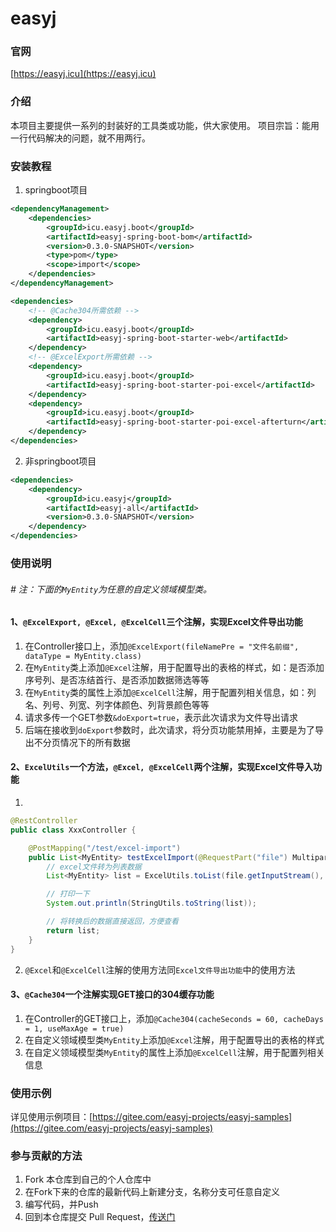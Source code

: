 # easyj

### 官网
[https://easyj.icu](https://easyj.icu)


### 介绍

本项目主要提供一系列的封装好的工具类或功能，供大家使用。 项目宗旨：能用一行代码解决的问题，就不用两行。

### 安装教程

1. springboot项目

```xml
<dependencyManagement>
	<dependencies>
		<groupId>icu.easyj.boot</groupId>
		<artifactId>easyj-spring-boot-bom</artifactId>
		<version>0.3.0-SNAPSHOT</version>
		<type>pom</type>
		<scope>import</scope>
	</dependencies>
</dependencyManagement>
```

```xml
<dependencies>
	<!-- @Cache304所需依赖 -->
	<dependency>
		<groupId>icu.easyj.boot</groupId>
		<artifactId>easyj-spring-boot-starter-web</artifactId>
	</dependency>
	<!-- @ExcelExport所需依赖 -->
	<dependency>
		<groupId>icu.easyj.boot</groupId>
		<artifactId>easyj-spring-boot-starter-poi-excel</artifactId>
	</dependency>
	<dependency>
		<groupId>icu.easyj.boot</groupId>
		<artifactId>easyj-spring-boot-starter-poi-excel-afterturn</artifactId>
	</dependency>
</dependencies>
```

2. 非springboot项目

```xml
<dependencies>
	<dependency>
		<groupId>icu.easyj</groupId>
		<artifactId>easyj-all</artifactId>
		<version>0.3.0-SNAPSHOT</version>
	</dependency>
</dependencies>
```

### 使用说明

###### # 注：下面的`MyEntity`为任意的自定义领域模型类。

#### 1、`@ExcelExport, @Excel, @ExcelCell`三个注解，实现Excel文件导出功能

1. 在Controller接口上，添加`@ExcelExport(fileNamePre = "文件名前缀", dataType = MyEntity.class)`
2. 在`MyEntity`类上添加`@Excel`注解，用于配置导出的表格的样式，如：是否添加序号列、是否冻结首行、是否添加数据筛选等等
3. 在`MyEntity`类的属性上添加`@ExcelCell`注解，用于配置列相关信息，如：列名、列号、列宽、列字体颜色、列背景颜色等等
4. 请求多传一个GET参数`&doExport=true`，表示此次请求为文件导出请求
5. 后端在接收到`doExport`参数时，此次请求，将分页功能禁用掉，主要是为了导出不分页情况下的所有数据

#### 2、`ExcelUtils`一个方法，`@Excel, @ExcelCell`两个注解，实现Excel文件导入功能

1.

```java
@RestController
public class XxxController {

	@PostMapping("/test/excel-import")
	public List<MyEntity> testExcelImport(@RequestPart("file") MultipartFile file) {
		// excel文件转为列表数据
		List<MyEntity> list = ExcelUtils.toList(file.getInputStream(), MyEntity.class);

		// 打印一下
		System.out.println(StringUtils.toString(list));

		// 将转换后的数据直接返回，方便查看
		return list;
	}
}
```

2. `@Excel`和`@ExcelCell`注解的使用方法同`Excel文件导出功能`中的使用方法

#### 3、`@Cache304`一个注解实现GET接口的304缓存功能

1. 在Controller的GET接口上，添加`@Cache304(cacheSeconds = 60, cacheDays = 1, useMaxAge = true)`
2. 在自定义领域模型类`MyEntity`上添加`@Excel`注解，用于配置导出的表格的样式
3. 在自定义领域模型类`MyEntity`的属性上添加`@ExcelCell`注解，用于配置列相关信息

### 使用示例

详见使用示例项目：[https://gitee.com/easyj-projects/easyj-samples](https://gitee.com/easyj-projects/easyj-samples)

### 参与贡献的方法

1. Fork 本仓库到自己的个人仓库中
2. 在Fork下来的仓库的最新代码上新建分支，名称分支可任意自定义
3. 编写代码，并Push
4. 回到本仓库提交 Pull Request，[传送门](https://gitee.com/easyj-projects/easyj/pull/new)
